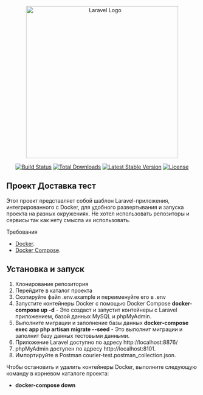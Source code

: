 <p align="center">
<a href="https://laravel.com" target="_blank"><img src="https://raw.githubusercontent.com/laravel/art/master/logo-lockup/5%20SVG/2%20CMYK/1%20Full%20Color/laravel-logolockup-cmyk-red.svg" width="400" alt="Laravel Logo"></a></p>

<p align="center">
<a href="https://github.com/laravel/framework/actions"><img src="https://github.com/laravel/framework/workflows/tests/badge.svg" alt="Build Status"></a>
<a href="https://packagist.org/packages/laravel/framework"><img src="https://img.shields.io/packagist/dt/laravel/framework" alt="Total Downloads"></a>
<a href="https://packagist.org/packages/laravel/framework"><img src="https://img.shields.io/packagist/v/laravel/framework" alt="Latest Stable Version"></a>
<a href="https://packagist.org/packages/laravel/framework"><img src="https://img.shields.io/packagist/l/laravel/framework" alt="License"></a>
</p>

## Проект Доставка тест

Этот проект представляет собой шаблон Laravel-приложения, интегрированного с Docker, 
для удобного развертывания и запуска проекта на разных окружениях.
Не хотел использовать репозиторы и сервисы так как нету смысла их использовать.


Требования


- [Docker](https://docker.com).
- [Docker Compose](https://docs.docker.com/compose/).

## Установка и запуск

1. Клонирование репозитория
2. Перейдите в каталог проекта
3. Скопируйте файл .env.example и переименуйте его в .env
4. Запустите контейнеры Docker с помощью Docker Compose
   **docker-compose up -d** - Это создаст и запустит контейнеры с Laravel приложением, базой данных MySQL и phpMyAdmin.
5. Выполните миграции и заполнение базы данных
    **docker-compose exec app php artisan migrate --seed** - Это выполнит миграции и заполнит базу данных тестовыми данными.
6. Приложение Laravel доступно по адресу http://localhost:8876/
7. phpMyAdmin доступен по адресу http://localhost:8101.
8. Импортируйте в Postman courier-test.postman_collection.json.

Чтобы остановить и удалить контейнеры Docker, выполните следующую команду в корневом каталоге проекта:
- **docker-compose down**
